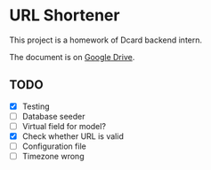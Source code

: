# URL Shortener

This project is a homework of Dcard backend intern.

The document is on [Google Drive](https://drive.google.com/file/d/1AreBiHDUYXH6MI5OqWpKP-f6-W0zA8np/view).

## TODO

- [x] Testing
- [ ] Database seeder
- [ ] Virtual field for model?
- [x] Check whether URL is valid
- [ ] Configuration file
- [ ] Timezone wrong
